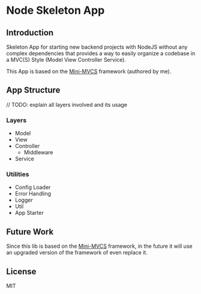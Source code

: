 # Node Skeleton App

## Introduction

Skeleton App for starting new backend projects with NodeJS without any complex dependencies that provides a way to easily organize a codebase in a MVC(S) Style (Model View Controller Service).

This App is based on the [Mini-MVCS](https://github.com/nardhar/mini-mvcs) framework (authored by me).

## App Structure

// TODO: explain all layers involved and its usage

### Layers

- Model
- View
- Controller
  - Middleware
- Service

### Utilities

- Config Loader
- Error Handling
- Logger
- Util
- App Starter

## Future Work

Since this lib is based on the [Mini-MVCS](https://github.com/nardhar/mini-mvcs) framework, in the future it will use an upgraded version of the framework of even replace it.

## License

MIT
